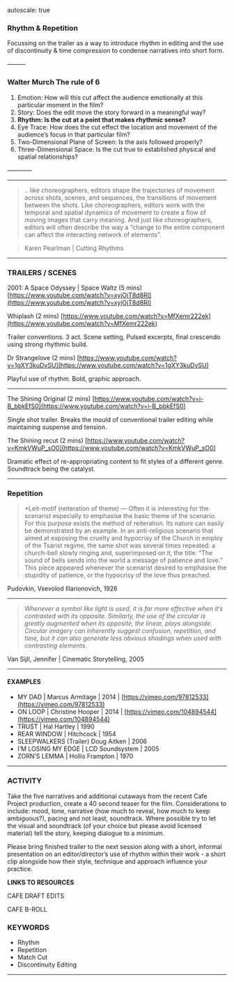 autoscale: true	

### Rhythm & Repetition

Focussing on the trailer as a way to introduce rhythm in editing and the use of discontinuity & time compression to condense narratives into short form.

———

### Walter Murch The rule of 6

1. Emotion: How will this cut affect the audience emotionally at this particular moment in the film?
2. Story: Does the edit move the story forward in a meaningful way?
3. **Rhythm: Is the cut at a point that makes rhythmic sense?**
4. Eye Trace: How does the cut effect the location and movement of the audience’s focus in that particular film?
5. Two-Dimensional Plane of Screen: Is the axis followed properly?
6. Three-Dimensional Space: Is the cut true to established physical and spatial relationships?

————

---


> .. like choreographers, editors shape the trajectories of movement across shots, scenes, and sequences, the transitions of movement between the shots. Like choreographers, editors work with the temporal and spatial dynamics of movement to create a flow of moving images that carry meaning. And just like choreographers, editors will often describe the way a “change to the entire component can affect the interacting network of elements”.

> Karen Pearlman | Cutting Rhythms 

---



### TRAILERS / SCENES

2001: A Space Odyssey | Space Waltz (5 mins)
[https://www.youtube.com/watch?v=xyjOjT8d8RI](https://www.youtube.com/watch?v=xyjOjT8d8RI)

Whiplash (2 mins)
[https://www.youtube.com/watch?v=MfXemr222ek](https://www.youtube.com/watch?v=MfXemr222ek)

Trailer conventions. 3 act. Scene setting, Pulsed excerpts, final crescendo using strong rhythmic build.

Dr Strangelove (2 mins)
[https://www.youtube.com/watch?v=1gXY3kuDvSU](https://www.youtube.com/watch?v=1gXY3kuDvSU)

Playful use of rhythm. Bold, graphic approach.

---

The Shining Original (2 mins)
[https://www.youtube.com/watch?v=i-B_bbkEfS0](https://www.youtube.com/watch?v=i-B_bbkEfS0)

Single shot trailer. Breaks the mould of conventional trailer editing while maintaining suspense and tension.

The Shining recut (2 mins)
[https://www.youtube.com/watch?v=KmkVWuP_sO0](https://www.youtube.com/watch?v=KmkVWuP_sO0)

Dramatic effect of re-appropriating content to fit styles of a different genre. Soundtrack being the catalyst.

---

### Repetition

> *Leit-motif (reiteration of theme) — Often it is interesting for the scenarist especially to emphasise the basic theme of the scenario. For this purpose exists the method of reiteration. Its nature can easily be demonstrated by an example. In an anti-religious scenario that aimed at exposing the cruelty and hypocrisy of the Church in employ of the Tsarist regime, the same shot was several times repeated: a church-bell slowly ringing and, superimposed on it, the title: “The sound of bells sends into the world a message of patience and love.” This piece appeared whenever the scenarist desired to emphasise the stupidity of patience, or the hypocrisy of the love thus preached.

 Pudovkin, Vsevolod Illarionovich, 1926

---

> *Whenever a symbol like light is used, it is far more effective when it’s contrasted with its opposite. Similarly, the use of the circular is greatly augmented when its opposite, the linear, plays alongside. Circular imagery can inherently suggest confusion, repetition, and time, but it can also generate less obvious shadings when used with contrasting elements*.


Van Sijll, Jennifer | Cinematic Storytelling, 2005

---

#### EXAMPLES

- MY DAD | Marcus Armitage | 2014 | [https://vimeo.com/97812533](https://vimeo.com/97812533)
- ON LOOP | Christine Hooper | 2014 | [https://vimeo.com/104894544](https://vimeo.com/104894544)
- TRUST | Hal Hartley | 1990
- REAR WINDOW | Hitchcock | 1954
-   SLEEPWALKERS (Trailer) Doug Aitken | 2006
- I’M LOSING MY EDGE | LCD Soundsystem | 2005
- ZORN’S LEMMA | Hollis Frampton | 1970

---

### ACTIVITY

Take the five narratives and additional cutaways from the recent Cafe Project production, create a 40 second teaser for the film. Considerations to include: mood, tone, narrative (how much to reveal, how much to keep ambiguous?), pacing and not least, soundtrack. Where possible try to let the visual and soundtrack (of your choice but please avoid licensed material) tell the story, keeping dialogue to a minimum.

Please bring finished trailer to the next session along with a short, informal presentation on an editor/director’s use of rhythm within their work - a short clip alongside how their style, technique and approach influence your practice.

**LINKS TO RESOURCES**

CAFE DRAFT EDITS


CAFE B-ROLL

### KEYWORDS

- Rhythm
- Repetition
- Match Cut
- Discontinuity Editing

---

